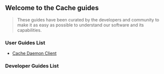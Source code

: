 ## Welcome to the Cache guides

> These guides have been curated by the developers and community to make it as easy as possible to understand our software and its capabilities.

### User Guides List

- [Cache Daemon Client](https://github.com/Cache-core/Guides/blob/master/cache-daemon.md)

### Developer Guides List
